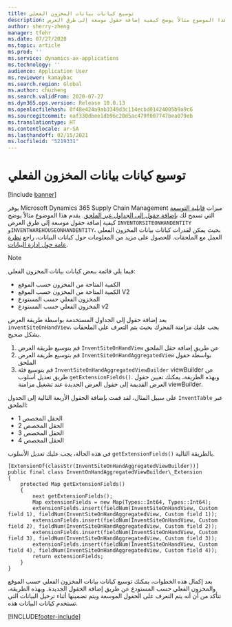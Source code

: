 ```yaml
---
title: توسيع كيانات بيانات المخزون الفعلي
description: يقدم هذا الموضوع مثالاً يوضح كيفية إضافة حقول موسعة إلى طرق العرض INVENTORSITEONHANDENTITY وINVENTWAREHOUSEONHANDENTITY، بحيث يمكن لقدرات كيانات بيانات المخزون الفعلي العمل مع الملحقات.
author: sherry-zheng
manager: tfehr
ms.date: 07/27/2020
ms.topic: article
ms.prod: ''
ms.service: dynamics-ax-applications
ms.technology: ''
audience: Application User
ms.reviewer: kamaybac
ms.search.region: Global
ms.author: chuzheng
ms.search.validFrom: 2020-07-27
ms.dyn365.ops.version: Release 10.0.13
ms.openlocfilehash: 0f48e424a9ab3349d3c114ecbd01424005b9a9c6
ms.sourcegitcommit: eaf330dbee1db96c20d5ac479f007747bea079eb
ms.translationtype: HT
ms.contentlocale: ar-SA
ms.lasthandoff: 02/15/2021
ms.locfileid: "5219331"
---
```

# <a name="extend-inventory-on-hand-data-entities"></a>توسيع كيانات بيانات المخزون الفعلي

[!include [banner](../includes/banner.md)]

يوفر Microsoft Dynamics 365 Supply Chain Management ميزات [قابلية التوسعة](../../fin-ops-core/dev-itpro/extensibility/extensibility-home-page.md) التي تسمح لك [بإضافة حقول إلى الجداول عبر الملحق](../../fin-ops-core/dev-itpro/extensibility/add-field-extension.md). يقدم هذا الموضوع مثالاً يوضح كيفية إضافة حقول موسعة إلى طرق العرض `INVENTORSITEONHANDENTITY` و`INVENTWAREHOUSEONHANDENTITY`، بحيث يمكن لقدرات كيانات بيانات المخزون الفعلي العمل مع الملحقات. للحصول على مزيد من المعلومات حول كيانات البيانات، راجع [نظرة عامة حول إدارة البيانات](../../fin-ops-core/dev-itpro/data-entities/data-entities-data-packages.md).

> [!NOTE]
> فيما يلي قائمة ببعض كيانات بيانات المخزون الفعلي:
>
> - الكمية المتاحة من المخزون حسب الموقع
> - الكمية المتاحة من المخزون حسب الموقع V2
> - المخزون الفعلي حسب المستودع
> - المخزون الفعلي حسب المستودع v2

بعد إضافة حقول إلى الجداول المستخدمة بواسطة طريقة العرض `inventSiteOnHandView`، يجب عليك مزامنة المحرك بحيث يتم التعرف علي الملحقات بشكل صحيح.

1. قم بتوسيع طريقة العرض `InventSiteOnHandView` عن طريق إضافة حقل الملحق
1. قم بتوسيع طريقة العرض `InventSiteOnHandAggregatedView` بواسطة حقول الملحق
1. قم بتوسيع فئة `InventSiteOnHandAggregatedViewBuilder` viewBuilder عن طريق تعديل أسلوب `getExtensionFields()`. وبهذه الطريقة، يمكنك تعيين حقول العرض القديمة إلى حقول العرض الجديدة عند تشغيل مزامنة viewBuilder.

على سبيل المثال، لقد قمت بإضافة الحقول الأربعة التالية إلى الجدول `InventTable` عبر الملحق:

- الحقل المخصص 1
- الحقل المخصص 2
- الحقل المخصص 3
- الحقل المخصص 4

في هذه الحالة، يجب عليك تعديل الأسلوب `getExtensionFields()` بالطريقة التالية.

```xpp
[ExtensionOf(classStr(InventSiteOnHandAggregatedViewBuilder))]
public final class InventOnHandAggregatedViewBuilder\_Extension
{
    protected Map getExtensionFields()
    {
        next getExtensionFields();
        Map extensionFields = new Map(Types::Int64, Types::Int64);
        extensionFields.insert(fieldNum(InventSiteOnHandView, Custom field 1), fieldNum(InventSiteOnHandAggregatedView, Custom field 1));
        extensionFields.insert(fieldNum(InventSiteOnHandView, Custom field 2), fieldNum(InventSiteOnHandAggregatedView, Custom field 2));
        extensionFields.insert(fieldNum(InventSiteOnHandView, Custom field 3), fieldNum(InventSiteOnHandAggregatedView, Custom field 3));
        extensionFields.insert(fieldNum(InventSiteOnHandView, Custom field 4), fieldNum(InventSiteOnHandAggregatedView, Custom field 4));
        return extensionFields;
    }
}
```

بعد إكمال هذه الخطوات، يمكنك توسيع كيانات بيانات المخزون الفعلي حسب الموقع والمخزون الفعلي حسب المستودع عن طريق إضافة الحقول الجديدة. وبهذه الطريقة، تتأكد من أن أنه يتم التعرف على الحقول الموسعة ويتم تضمينها أثناء ترحيل البيانات التي تستخدم كيانات البيانات هذه.


[!INCLUDE[footer-include](../../includes/footer-banner.md)]
